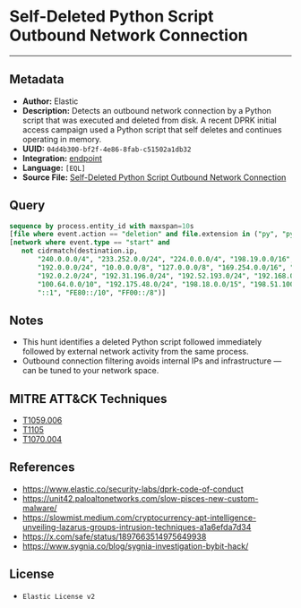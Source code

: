 # Self-Deleted Python Script Outbound Network Connection

---

## Metadata

- **Author:** Elastic
- **Description:** Detects an outbound network connection by a Python script that was executed and deleted from disk. A recent DPRK 
initial access campaign used a Python script that self 
deletes and continues operating in memory.
- **UUID:** `04d4b300-bf2f-4e86-8fab-c51502a1db32`
- **Integration:** [endpoint](https://docs.elastic.co/integrations/endpoint)
- **Language:** `[EQL]`
- **Source File:** [Self-Deleted Python Script Outbound Network Connection](../queries/defense_evasion_self_deleted_python_script_outbound_network_connection.toml)

## Query

```sql
sequence by process.entity_id with maxspan=10s
[file where event.action == "deletion" and file.extension in ("py", "pyc") and process.name like~ "python*"] 
[network where event.type == "start" and
   not cidrmatch(destination.ip, 
       "240.0.0.0/4", "233.252.0.0/24", "224.0.0.0/4", "198.19.0.0/16", "192.18.0.0/15", 
       "192.0.0.0/24", "10.0.0.0/8", "127.0.0.0/8", "169.254.0.0/16", "172.16.0.0/12", 
       "192.0.2.0/24", "192.31.196.0/24", "192.52.193.0/24", "192.168.0.0/16", "192.88.99.0/24", 
       "100.64.0.0/10", "192.175.48.0/24", "198.18.0.0/15", "198.51.100.0/24", "203.0.113.0/24",
       "::1", "FE80::/10", "FF00::/8")]
```

## Notes

- This hunt identifies a deleted Python script followed immediately followed by external network activity from the same process.
- Outbound connection filtering avoids internal IPs and infrastructure — can be tuned to your network space.

## MITRE ATT&CK Techniques

- [T1059.006](https://attack.mitre.org/techniques/T1059/006)
- [T1105](https://attack.mitre.org/techniques/T1105)
- [T1070.004](https://attack.mitre.org/techniques/T1070/004)

## References

- https://www.elastic.co/security-labs/dprk-code-of-conduct
- https://unit42.paloaltonetworks.com/slow-pisces-new-custom-malware/
- https://slowmist.medium.com/cryptocurrency-apt-intelligence-unveiling-lazarus-groups-intrusion-techniques-a1a6efda7d34
- https://x.com/safe/status/1897663514975649938
- https://www.sygnia.co/blog/sygnia-investigation-bybit-hack/

## License

- `Elastic License v2`
